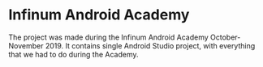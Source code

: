# Infinum Android Academy

The project was made during the Infinum Android Academy October-November 2019.
It contains single Android Studio project, with everything that we had to do during the Academy.
